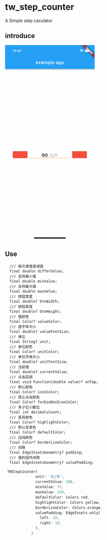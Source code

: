 <!--
 * @Author: zhengzeqin
 * @Date: 2022-07-18 11:14:42
 * @LastEditTime: 2022-07-18 11:48:36
 * @Description: your project
-->
# tw_step_counter

A Simple step caculator 

## introduce

![](https://github.com/zeqinjie/tw_step_counter/blob/main/assets/1.gif)

## Use
```
  /// 每次递增递减值
  final double differValue;
  /// 支持最小值
  final double mixValue;
  /// 支持最大值
  final double maxValue;
  /// 按钮宽度
  final double? btnWidth;
  /// 按钮高度
  final double? btnHeight;
  /// 值颜色
  final Color? valueColor;
  /// 值字体大小
  final double? valueFontSize;
  /// 单位
  final String? unit;
  /// 单位颜色
  final Color? unitColor;
  /// 单位字体大小
  final double? unitFontSize;
  /// 当前值
  final double? currentValue;
  /// 点击回调
  final void Function(double value)? onTap;
  /// 默认颜色
  final Color? iconColor;
  /// 禁止点击颜色
  final Color? forbiddenIconColor;
  /// 多少位小数位
  final int decimalsCount;
  /// 高亮颜色
  final Color? highlightColor;
  /// 默认背景色
  final Color? defaultColor;
  /// 边线颜色
  final Color? borderLineColor;
  /// 间隙
  final EdgeInsetsGeometry? padding;
  /// 值的组件间隙
  final EdgeInsetsGeometry? valuePadding;
```

```dart
 TWStepCounter(
              unit: '元/天',
              currentValue: 100,
              mixValue: 75,
              maxValue: 250,
              defaultColor: Colors.red,
              highlightColor: Colors.yellow,
              borderLineColor: Colors.orange,
              valuePadding: EdgeInsets.only(
                left: 10,
                right: 10,
              ),
            )
```

